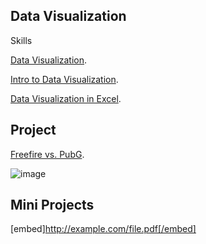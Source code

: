 **Data Visualization**
-

Skills

[Data Visualization](https://www.notion.so/Live-8-Data-Visualization-ca44881b6b064ff7ae662e172e51fbb9?pvs=4).

[Intro to Data Visualization](https://www.notion.so/Sprint-05-Intro-to-Data-Visualization-51e4814867024d5dbfd6ad912edacd03?pvs=4).

[Data Visualization in Excel](https://www.notion.so/Sprint-05-Data-Visualization-in-Excel-39fe1a0bfd6045de96449c1a36a0cf80?pvs=4).

**Project**
-

[Freefire vs. PubG](https://docs.google.com/spreadsheets/d/1p1_FPj7W68p9M3PMf6E9hiykAZPZxX-fHMfIzUg6YMo/edit?usp=sharing).

![image](https://github.com/TonKphumpl/data-science-bootcamp9/assets/139863067/26ff63ba-d095-4820-b328-036f12d6e500)

**Mini Projects**
-

[embed]http://example.com/file.pdf[/embed]
